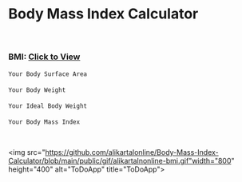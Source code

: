 # Body Mass Index Calculator


<br>

### BMI: [Click to View](https://alikartalonline-bmi.netlify.app/)

```
Your Body Surface Area

Your Body Weight

Your Ideal Body Weight

Your Body Mass Index

```

<br>

<img src="https://github.com/alikartalonline/Body-Mass-Index-Calculator/blob/main/public/gif/alikartalnonline-bmi.gif"width="800" height="400" alt="ToDoApp" title="ToDoApp">

